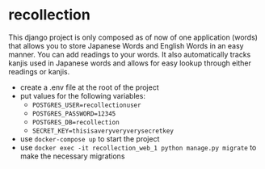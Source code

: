 # recollection

This django project is only composed as of now of one application (words)
that allows you to store Japanese Words and English Words in an easy manner.
You can add readings to your words.
It also automatically tracks kanjis used in Japanese words and allows for easy lookup through either readings or kanjis. 

- create a .env file at the root of the project
- put values for the following variables:
    - ```POSTGRES_USER=recollectionuser```
    - ```POSTGRES_PASSWORD=12345```
    - ```POSTGRES_DB=recollection```
    - ```SECRET_KEY=thisisaveryveryverysecretkey```
- use ```docker-compose up``` to start the project
- use ```docker exec -it recollection_web_1 python manage.py migrate``` to make the necessary migrations
